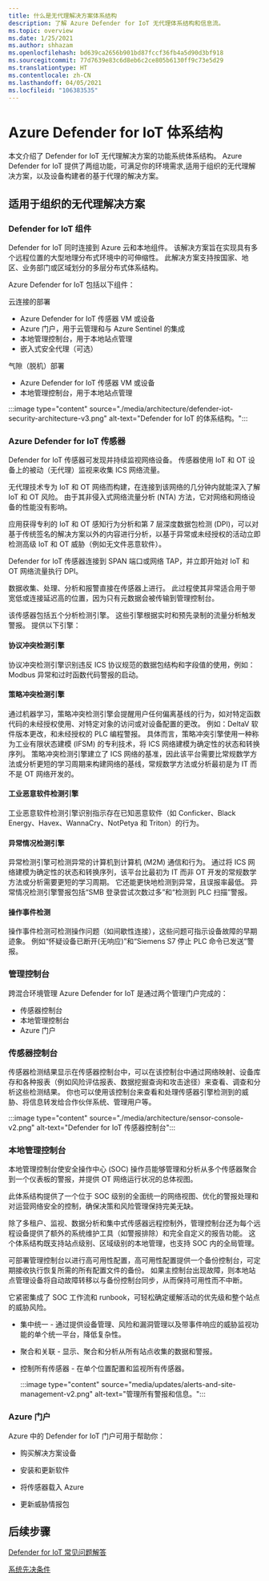 ```yaml
---
title: 什么是无代理解决方案体系结构
description: 了解 Azure Defender for IoT 无代理体系结构和信息流。
ms.topic: overview
ms.date: 1/25/2021
ms.author: shhazam
ms.openlocfilehash: bd639ca2656b901bd87fccf36fb4a5d90d3bf918
ms.sourcegitcommit: 77d7639e83c6d8eb6c2ce805b6130ff9c73e5d29
ms.translationtype: HT
ms.contentlocale: zh-CN
ms.lasthandoff: 04/05/2021
ms.locfileid: "106383535"
---
```

# <a name="azure-defender-for-iot-architecture"></a>Azure Defender for IoT 体系结构

本文介绍了 Defender for IoT 无代理解决方案的功能系统体系结构。 Azure Defender for IoT 提供了两组功能，可满足你的环境需求,适用于组织的无代理解决方案，以及设备构建者的基于代理的解决方案。

## <a name="agentless-solution-for-organizations"></a>适用于组织的无代理解决方案
### <a name="defender-for-iot-components"></a>Defender for IoT 组件

Defender for IoT 同时连接到 Azure 云和本地组件。 该解决方案旨在实现具有多个远程位置的大型地理分布式环境中的可伸缩性。 此解决方案支持按国家、地区、业务部门或区域划分的多层分布式体系结构。 

Azure Defender for IoT 包括以下组件： 

云连接的部署

- Azure Defender for IoT 传感器 VM 或设备
- Azure 门户，用于云管理和与 Azure Sentinel 的集成
- 本地管理控制台，用于本地站点管理
- 嵌入式安全代理（可选）

气隙（脱机）部署

- Azure Defender for IoT 传感器 VM 或设备
- 本地管理控制台，用于本地站点管理

:::image type="content" source="./media/architecture/defender-iot-security-architecture-v3.png" alt-text="Defender for IoT 的体系结构。":::

### <a name="azure-defender-for-iot-sensors"></a>Azure Defender for IoT 传感器

Defender for IoT 传感器可发现并持续监视网络设备。 传感器使用 IoT 和 OT 设备上的被动（无代理）监视来收集 ICS 网络流量。 
 
无代理技术专为 IoT 和 OT 网络而构建，在连接到该网络的几分钟内就能深入了解 IoT 和 OT 风险。 由于其非侵入式网络流量分析 (NTA) 方法，它对网络和网络设备的性能没有影响。 
 
应用获得专利的 IoT 和 OT 感知行为分析和第 7 层深度数据包检测 (DPI)，可以对基于传统签名的解决方案以外的内容进行分析，以基于异常或未经授权的活动立即检测高级 IoT 和 OT 威胁（例如无文件恶意软件）。 
  
Defender for IoT 传感器连接到 SPAN 端口或网络 TAP，并立即开始对 IoT 和 OT 网络流量执行 DPI。 
 
数据收集、处理、分析和报警直接在传感器上进行。 此过程使其非常适合用于带宽低或连接延迟高的位置，因为只有元数据会被传输到管理控制台。

该传感器包括五个分析检测引擎。 这些引擎根据实时和预先录制的流量分析触发警报。 提供以下引擎： 

#### <a name="protocol-violation-detection-engine"></a>协议冲突检测引擎
协议冲突检测引擎识别违反 ICS 协议规范的数据包结构和字段值的使用，例如：Modbus 异常和过时函数代码警报的启动。

#### <a name="policy-violation-detection-engine"></a>策略冲突检测引擎
通过机器学习，策略冲突检测引擎会提醒用户任何偏离基线的行为，如对特定函数代码的未经授权使用、对特定对象的访问或对设备配置的更改。 例如：DeltaV 软件版本更改，和未经授权的 PLC 编程警报。 具体而言，策略冲突引擎使用一种称为工业有限状态建模 (IFSM) 的专利技术，将 ICS 网络建模为确定性的状态和转换序列。 策略冲突检测引擎建立了 ICS 网络的基准，因此该平台需要比常规数学方法或分析更短的学习周期来构建网络的基线，常规数学方法或分析最初是为 IT 而不是 OT 网络开发的。

#### <a name="industrial-malware-detection-engine"></a>工业恶意软件检测引擎
工业恶意软件检测引擎识别指示存在已知恶意软件（如 Conficker、Black Energy、Havex、WannaCry、NotPetya 和 Triton）的行为。 

#### <a name="anomaly-detection-engine"></a>异常情况检测引擎
异常检测引擎可检测异常的计算机到计算机 (M2M) 通信和行为。 通过将 ICS 网络建模为确定性的状态和转换序列，该平台比最初为 IT 而非 OT 开发的常规数学方法或分析需要更短的学习周期。 它还能更快地检测到异常，且误报率最低。 异常情况检测引擎警报包括“SMB 登录尝试次数过多”和“检测到 PLC 扫描”警报。

#### <a name="operational-incident-detection"></a>操作事件检测
操作事件检测可检测操作问题（如间歇性连接），这些问题可指示设备故障的早期迹象。 例如“怀疑设备已断开(无响应)”和“Siemens S7 停止 PLC 命令已发送”警报。

### <a name="management-consoles"></a>管理控制台
跨混合环境管理 Azure Defender for IoT 是通过两个管理门户完成的： 
- 传感器控制台
- 本地管理控制台
- Azure 门户

### <a name="sensor-console"></a>传感器控制台
传感器检测结果显示在传感器控制台中，可以在该控制台中通过网络映射、设备库存和各种报表（例如风险评估报表、数据挖掘查询和攻击途径）来查看、调查和分析这些检测结果。 你也可以使用该控制台来查看和处理传感器引擎检测到的威胁、将信息转发给合作伙伴系统、管理用户等。

:::image type="content" source="./media/architecture/sensor-console-v2.png" alt-text="Defender for IoT 传感器控制台":::

### <a name="on-premises-management-console"></a>本地管理控制台
本地管理控制台使安全操作中心 (SOC) 操作员能够管理和分析从多个传感器聚合到一个仪表板的警报，并提供 OT 网络运行状况的总体视图。

此体系结构提供了一个位于 SOC 级别的全面统一的网络视图、优化的警报处理和对运营网络安全的控制，确保决策和风险管理保持完美无缺。

除了多租户、监视、数据分析和集中式传感器远程控制外，管理控制台还为每个远程设备提供了额外的系统维护工具（如警报排除）和完全自定义的报告功能。 这个体系结构既支持站点级别、区域级别的本地管理，也支持 SOC 内的全局管理。

可部署管理控制台以进行高可用性配置，高可用性配置提供一个备份控制台，可定期接收执行恢复所需的所有配置文件的备份。 如果主控制台出现故障，则本地站点管理设备将自动故障转移以与备份控制台同步，从而保持可用性而不中断。

它紧密集成了 SOC 工作流和 runbook，可轻松确定缓解活动的优先级和整个站点的威胁风险。

- 集中统一 - 通过提供设备管理、风险和漏洞管理以及带事件响应的威胁监视功能的单个统一平台，降低复杂性。

- 聚合和关联 - 显示、聚合和分析从所有站点收集的数据和警报。

- 控制所有传感器 - 在单个位置配置和监视所有传感器。

   :::image type="content" source="media/updates/alerts-and-site-management-v2.png" alt-text="管理所有警报和信息。":::

### <a name="azure-portal"></a>Azure 门户

Azure 中的 Defender for IoT 门户可用于帮助你：

- 购买解决方案设备

- 安装和更新软件

- 将传感器载入 Azure

- 更新威胁情报包

## <a name="next-steps"></a>后续步骤

[Defender for IoT 常见问题解答](resources-frequently-asked-questions.md)

[系统先决条件](quickstart-system-prerequisites.md)
